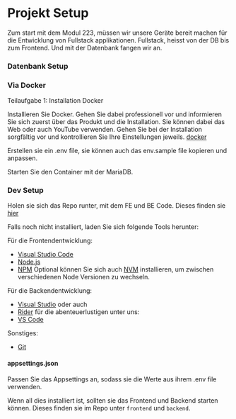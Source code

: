 # Projekt Setup

Zum start mit dem Modul 223, müssen wir unsere Geräte bereit machen für die Entwicklung von Fullstack applikationen. Fullstack, heisst von der DB bis zum Frontend. Und mit der Datenbank fangen wir an.

### Datenbank Setup


### Via Docker

Teilaufgabe 1: Installation Docker

Installieren Sie Docker. Gehen Sie dabei professionell vor und informieren Sie sich zuerst über das Produkt und die Installation. Sie können dabei das Web oder auch YouTube verwenden. Gehen Sie bei der Installation sorgfältig vor und kontrollieren Sie Ihre Einstellungen jeweils. [docker](https://docs.docker.com/get-docker/)

Erstellen sie ein .env file, sie können auch das env.sample file kopieren und anpassen.

Starten Sie den Container mit der MariaDB. 


### Dev Setup

Holen sie sich das Repo runter, mit dem FE und BE Code.
Dieses finden sie [hier](https://github.com/GF3R/223-ma-app)

Falls noch nicht installiert, laden Sie sich folgende Tools herunter:

Für die Frontendentwicklung:
- [Visual Studio Code](https://code.visualstudio.com/)
- [Node.js](https://nodejs.org/en/)
- [NPM](https://www.npmjs.com/)
Optional können Sie sich auch [NVM](https://www.freecodecamp.org/news/node-version-manager-nvm-install-guide/) installieren, um zwischen verschiedenen Node Versionen zu wechseln.


Für die Backendentwicklung:
- [Visual Studio](https://visualstudio.microsoft.com/de/vs/)
oder auch 
- [Rider](https://www.jetbrains.com/rider/)
für die abenteuerlustigen unter uns:
- [VS Code](https://code.visualstudio.com/)

Sonstiges:

- [Git](https://git-scm.com/)

#### appsettings.json

Passen Sie das Appsettings an, sodass sie die Werte aus ihrem .env file verwenden.


Wenn all dies installiert ist, sollten sie das Frontend und Backend starten können.
Dieses finden sie im Repo unter `frontend` und `backend`.
